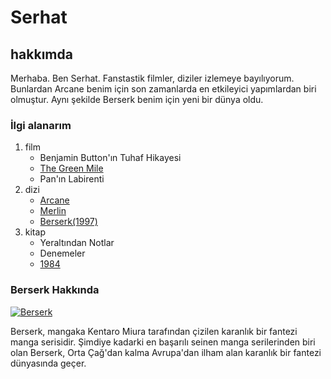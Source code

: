 <!DOCTYPE html>
<html lang="tr">
<head>
    <meta charset="UTF-8">
    <meta name="viewport" content="width=device-width, initial-scale=1.0">
   
</head>
<body>
    <h1>
        Serhat
    </h1>
        <h2>
hakkımda
        </h2>
          <p>
Merhaba. Ben Serhat. Fanstastik filmler, diziler izlemeye bayılıyorum. Bunlardan Arcane benim için son zamanlarda en etkileyici yapımlardan biri olmuştur. Aynı şekilde Berserk benim için yeni bir dünya oldu.
        </p>
        <h3>
            İlgi alanarım
        </h3>
<ol>
    <li>film
        <ul>
            <li>
                Benjamin Button'ın Tuhaf Hikayesi
            </li>
            <li>
             <a href="https://www.imdb.com/title/tt0120689/" target="_blank">
                The Green Mile
             </a>
            </li>
            <li>
                Pan'ın Labirenti
            </li>
        </ul>
    </li>
    <li>dizi
        <ul>
            <li>
                <a href="https://www.imdb.com/title/tt11126994/?ref_=nv_sr_srsg_0_tt_4_nm_4_in_0_q_arca" target="_blank">
                    Arcane
                </a>
            </li>
            <li>
                <a href="https://www.imdb.com/title/tt1199099/?ref_=nv_sr_srsg_0_tt_2_nm_6_in_0_q_merlin" target="_blank">
                    Merlin
                </a>
            </li>
            <li>
                <a href="https://www.imdb.com/title/tt0318871/" target="_blank" target="_blank">
                    Berserk(1997)
                </a>
            </li>
        </ul>
    </li>
    <li>kitap
        <ul>
            <li>Yeraltından Notlar</li>
            <li>Denemeler</li>
            <li><a href="https://www.goodreads.com/book/show/61439040-1984?from_search=true&from_srp=true&qid=Q6bbShO7AN&rank=1" target="_blank">1984</a></li>
        </ul>
    </li>
</ol>

<h3>Berserk Hakkında</h3>
<a href="https://www.imdb.com/video/vi515506457/?playlistId=tt0318871&ref_=tt_ov_pr_ov_vi" target="_blank">
    <img src="gutsgriffith.jpg" title="Guts and Griffith" alt="Berserk">
</a>
<br>
<p>
    Berserk, mangaka Kentaro Miura tarafından çizilen karanlık bir fantezi manga serisidir. Şimdiye kadarki en başarılı seinen manga serilerinden biri olan Berserk, Orta Çağ'dan kalma Avrupa'dan ilham alan karanlık bir fantezi dünyasında geçer.

</p>
</body>
</html>
